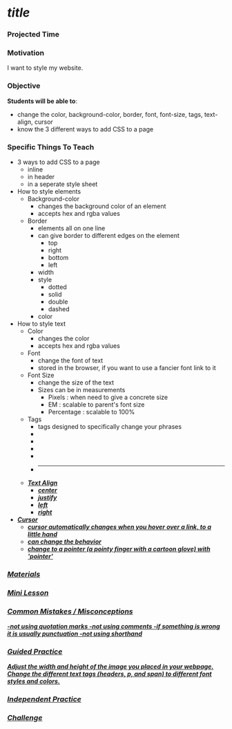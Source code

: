 # ___title___

### Projected Time


### Motivation
I want to style my website.


### Objective
**Students will be able to**:
- change the color, background-color, border, font, font-size, tags, text-align, cursor
- know the 3 different ways to add CSS to a page


### Specific Things To Teach
- 3 ways to add CSS to a page
	- inline 
	- in header
	- in a seperate style sheet
- How to style elements
	- Background-color
		- changes the background color of an element
		- accepts hex and rgba values
	- Border
		- elements all on one line
		- can give border to different edges on the element
			- top
			- right
			- bottom
			- left
		- width
		- style
			- dotted
			- solid
			- double
			- dashed
		- color
- How to style text
	- Color
		- changes the color
		- accepts hex and rgba values
	- Font
		- change the font of text
		- stored in the browser, if you want to use a fancier font link to it
	- Font Size
		- change the size of the text
		- Sizes can be in measurements
			- Pixels : when need to give a concrete size
			- EM : scalable to parent's font size
			- Percentage : scalable to 100%
	- Tags
		- tags designed to specifically change your phrases
		- <strong>
		- <u>
		- <em>
		- <strikethrough>
		- <hr>
	- Text Align
		- center
		- justify
		- left
		- right
- Cursor
	- cursor automatically changes when you hover over a link, to a little hand
	- can change the behavior 
	- change to a pointer (a pointy finger with a cartoon glove) with 'pointer'

### Materials


### Mini Lesson

### Common Mistakes / Misconceptions
-not using quotation marks
-not using comments
-if something is wrong it is usually punctuation
-not using shorthand

### Guided Practice
Adjust the width and height of the image you placed in your webpage.
Change the different text tags (headers, p, and span) to different font styles and colors.

### Independent Practice


### Challenge
